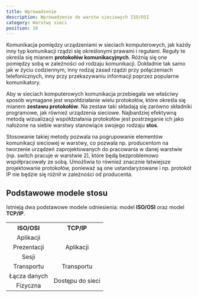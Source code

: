 ```yaml
---
title: Wprowadzenie
description: Wprowadzenie do warstw sieciowych ISO/OSI
category: Warstwy sieci
position: 10
---
```


Komunikacja pomiędzy urządzeniami w sieciach komputerowych, jak każdy inny typ komunikacji rządzi się określonymi
prawami i regułami. Reguły te określa się mianem **protokołów komunikacyjnych**. Różnią się one pomiędzy sobą w zależności
od rodzaju komunikacji. Dokładnie tak samo jak w życiu codziennym, inny rodzaj zasad rządzi przy połączeniach
telefonicznych, inny przy przekazywaniu informacji poprzez popularne komunikatory.

Aby w sieciach komputerowych komunikacja przebiegała we właściwy sposób wymagane jest współdziałanie wielu protokołów,
które określa się mianem **zestawu protokołów**. Na zestaw taki składają się zarówno składniki programowe, jak również
urządzenia sieciowe. Najbardziej efektywną metodą wizualizacji współdziałania protokołów jest postrzeganie ich jako
nałożone na siebie warstwy stanowiące swojego rodzaju **stos**.

Stosowanie takiej metody pozwala na pogrupowanie elementów komunikacji sieciowej w warstwy, co pozwala np. producentom
na tworzenie urządzeń zaprojektowanych do pracowania w danej warstwie (np. switch pracuje w warstwie 2), które będą
bezproblemowo współpracowały ze sobą. Umożliwia to również znacznie łatwiejsze projektowanie protokołów, ponieważ
są one ustandaryzowane i np. protokół IP nie będzie się różnił w zależności od producenta.

## Podstawowe modele stosu

Istnieją dwa podstawowe modele odniesienia: model **ISO/OSI** oraz model **TCP/IP**.
<table class="withborders dark:bg-gray-800 bg-gray-100">
    <tr align="center">
        <th>ISO/OSI</th>
        <th>TCP/IP</th>
    </tr>
    <tr align="center">
        <td>Aplikacji</td>
        <td valign="middle" rowspan="3">Aplikacji</td>
    </tr>
    <tr align="center">
        <td>Prezentacji</td>
    </tr>
    <tr align="center">
        <td>Sesji</td>
    </tr>
    <tr align="center">
        <td>Transportu</td>
        <td>Transportu</td>
    </tr>
    <tr align="center">
        <td>Łącza danych</td>
        <td rowspan="2">Dostępu do sieci</td>
    </tr>
    <tr align="center">
        <td>Fizyczna</td>
    </tr>
</table>
